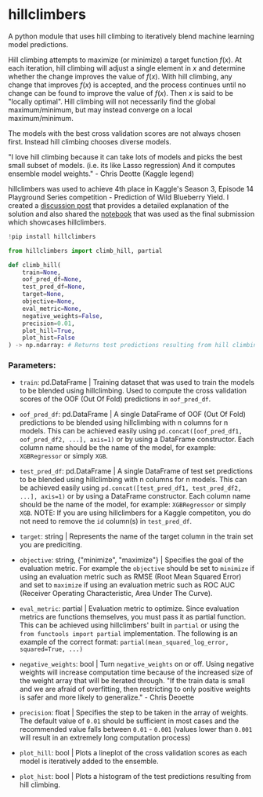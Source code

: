 # hillclimbers

A python module that uses hill climbing to iteratively blend machine learning model predictions. 

Hill climbing attempts to maximize (or minimize) a target function $f(x)$. At each iteration, hill climbing will adjust a single element in $x$ and determine whether the change improves the value of $f(x)$. With hill climbing, any change that improves $f(x)$ is accepted, and the process continues until no change can be found to improve the value of $f(x)$. Then $x$ is said to be "locally optimal". Hill climbing will not necessarily find the global maximum/minimum, but may instead converge on a local maximum/minimum.

The models with the best cross validation scores are not always chosen first. Instead hill climbing chooses diverse models.

"I love hill climbing because it can take lots of models and picks the best small subset of models. (i.e. its like Lasso regression) And it computes ensemble model weights." - Chris Deotte (Kaggle legend)

hillclimbers was used to achieve 4th place in Kaggle's Season 3, Episode 14 Playground Series competition - Prediction of Wild Blueberry Yield. I created a [discussion post](https://www.kaggle.com/competitions/playground-series-s3e14/discussion/410639) that provides a detailed explanation of the solution and also shared the [notebook](https://www.kaggle.com/code/mattop/4th-place-hillclimbing-with-5-models-ps-s3-e14) that was used as the final submission which showcases hillclimbers.

```python
!pip install hillclimbers

from hillclimbers import climb_hill, partial
```
```python
def climb_hill(
    train=None, 
    oof_pred_df=None, 
    test_pred_df=None, 
    target=None, 
    objective=None, 
    eval_metric=None,
    negative_weights=False, 
    precision=0.01, 
    plot_hill=True, 
    plot_hist=False
) -> np.ndarray: # Returns test predictions resulting from hill climbing
```

### Parameters:

- `train`: pd.DataFrame | Training dataset that was used to train the models to be blended using hillclimbing. Used to compute the cross validation scores of the OOF (Out Of Fold) predictions in `oof_pred_df`.

- `oof_pred_df`: pd.DataFrame | A single DataFrame of OOF (Out Of Fold) predictions to be blended using hillclimbing with n columns for n models. This can be achieved easily using `pd.concat([oof_pred_df1, oof_pred_df2, ...], axis=1)` or by using a DataFrame constructor. Each column name should be the name of the model, for example: `XGBRegressor` or simply `XGB`. 

- `test_pred_df`: pd.DataFrame | A single DataFrame of test set predictions to be blended using hillclimbing with n columns for n models. This can be achieved easily using `pd.concat([test_pred_df1, test_pred_df2, ...], axis=1)` or by using a DataFrame constructor. Each column name should be the name of the model, for example: `XGBRegressor` or simply `XGB`. NOTE: If you are using hillclimbers for a Kaggle competiton, you do not need to remove the `id` column(s) in `test_pred_df`.

- `target`: string | Represents the name of the target column in the train set you are prediciting. 

- `objective`: string, {"minimize", "maximize"} | Specifies the goal of the evaluation metric. For example the `objective` should be set to `minimize` if using an evaluation metric such as RMSE (Root Mean Squared Error) and set to `maximize` if using an evaluation metric such as ROC AUC (Receiver Operating Characteristic, Area Under The Curve). 

- `eval_metric`: partial | Evaluation metric to optimize. Since evaluation metrics are functions themselves, you must pass it as partial function. This can be achieved using hillclimbers' built in `partial` or using the `from functools import partial` implementation. The following is an example of the correct format: `partial(mean_squared_log_error, squared=True, ...)`

- `negative_weights`: bool | Turn `negative_weights` on or off. Using negative weights will increase computation time because of the increased size of the weight array that will be iterated through. "If the train data is small and we are afraid of overfitting, then restricting to only positive weights is safer and more likely to generalize." - Chris Deoette

- `precision`: float | Specifies the step to be taken in the array of weights. The default value of `0.01` should be sufficient in most cases and the recommended value falls between `0.01` - `0.001` (values lower than `0.001` will result in an extremely long computation process)

- `plot_hill`: bool | Plots a lineplot of the cross validation scores as each model is iteratively added to the ensemble.

- `plot_hist`: bool | Plots a histogram of the test predictions resulting from hill climbing.
